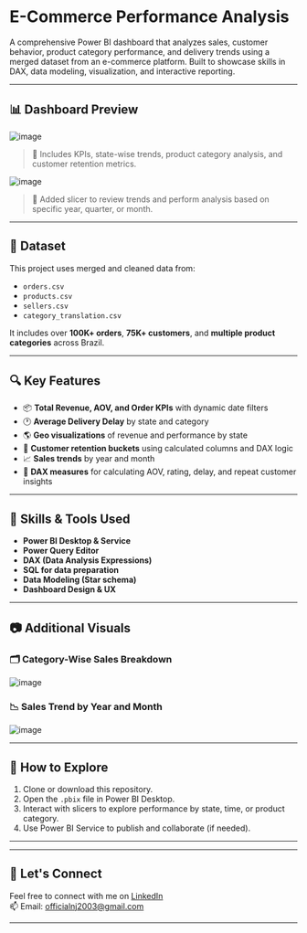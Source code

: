# E-Commerce Performance Analysis

A comprehensive Power BI dashboard that analyzes sales, customer behavior, product category performance, and delivery trends using a merged dataset from an e-commerce platform. Built to showcase skills in DAX, data modeling, visualization, and interactive reporting.

---

## 📊 Dashboard Preview

![image](https://github.com/user-attachments/assets/82bf912a-8a2f-4a33-a8f5-7ed26d2d4967)

> 📌 Includes KPIs, state-wise trends, product category analysis, and customer retention metrics.

![image](https://github.com/user-attachments/assets/8c7c0c4d-35f0-47f8-9992-f8b3fbb3f11e)

> 📌 Added slicer to review trends and perform analysis based on specific year, quarter, or month.

---

## 📁 Dataset

This project uses merged and cleaned data from:

- `orders.csv`
- `products.csv`
- `sellers.csv`
- `category_translation.csv`

It includes over **100K+ orders**, **75K+ customers**, and **multiple product categories** across Brazil.

---

## 🔍 Key Features

- 📦 **Total Revenue, AOV, and Order KPIs** with dynamic date filters  
- 🕐 **Average Delivery Delay** by state and category  
- 🌎 **Geo visualizations** of revenue and performance by state  
- 🎯 **Customer retention buckets** using calculated columns and DAX logic  
- 📈 **Sales trends** by year and month  
- 🧠 **DAX measures** for calculating AOV, rating, delay, and repeat customer insights  

---

## 🧠 Skills & Tools Used

- **Power BI Desktop & Service**
- **Power Query Editor**
- **DAX (Data Analysis Expressions)**
- **SQL for data preparation**
- **Data Modeling (Star schema)**
- **Dashboard Design & UX**

---

## 📷 Additional Visuals

### 🗂️ Category-Wise Sales Breakdown
![image](https://github.com/user-attachments/assets/cae2ca5f-9a37-4f17-844a-11073929ba36)


### 📉 Sales Trend by Year and Month
![image](https://github.com/user-attachments/assets/cbd3789a-195e-4fd7-9693-76e54771a6bb)


---

## 🧭 How to Explore

1. Clone or download this repository.
2. Open the `.pbix` file in Power BI Desktop.
3. Interact with slicers to explore performance by state, time, or product category.
4. Use Power BI Service to publish and collaborate (if needed).

---


---

## 🤝 Let's Connect

Feel free to connect with me on [LinkedIn](https://www.linkedin.com/in/nayan-jain1)  
📫 Email: [officialnj2003@gmail.com](mailto:officialnj2003@gmail.com)

---


